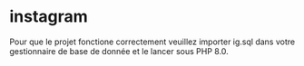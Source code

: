 # instagram

Pour que le projet fonctione correctement veuillez importer ig.sql dans votre gestionnaire de base de donnée et le lancer sous PHP 8.0.
